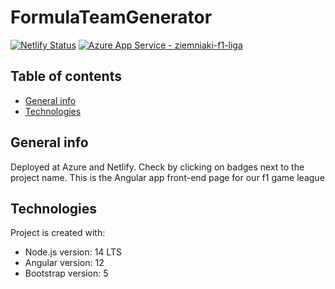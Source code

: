 # FormulaTeamGenerator
[![Netlify Status](https://api.netlify.com/api/v1/badges/edc6e729-ce26-45f7-8772-ea5895ab667b/deploy-status)](https://app.netlify.com/sites/ziemniaki-f1-liga/deploys) [![Azure App Service - ziemniaki-f1-liga](https://github.com/mdabrowski25/f1-league-project-front/actions/workflows/master_ziemniaki-f1-liga.yml/badge.svg)](https://github.com/mdabrowski25/f1-league-project-front/actions/workflows/master_ziemniaki-f1-liga.yml)

## Table of contents
* [General info](#general-info)
* [Technologies](#technologies)

## General info
Deployed at Azure and Netlify. Check by clicking on badges next to the project name.
This is the Angular app front-end page for our f1 game league

## Technologies
Project is created with:
* Node.js version: 14 LTS
* Angular version: 12
* Bootstrap version: 5
